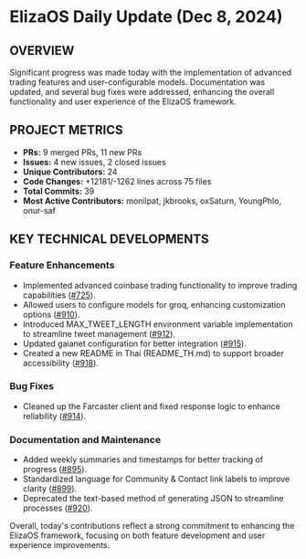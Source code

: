 # ElizaOS Daily Update (Dec 8, 2024)

## OVERVIEW 
Significant progress was made today with the implementation of advanced trading features and user-configurable models. Documentation was updated, and several bug fixes were addressed, enhancing the overall functionality and user experience of the ElizaOS framework.

## PROJECT METRICS
- **PRs:** 9 merged PRs, 11 new PRs
- **Issues:** 4 new issues, 2 closed issues
- **Unique Contributors:** 24
- **Code Changes:** +12181/-1262 lines across 75 files
- **Total Commits:** 39
- **Most Active Contributors:** monilpat, jkbrooks, oxSaturn, YoungPhlo, onur-saf

## KEY TECHNICAL DEVELOPMENTS

### Feature Enhancements
- Implemented advanced coinbase trading functionality to improve trading capabilities ([#725](https://github.com/elizaos/eliza/pull/725)).
- Allowed users to configure models for groq, enhancing customization options ([#910](https://github.com/elizaos/eliza/pull/910)).
- Introduced MAX_TWEET_LENGTH environment variable implementation to streamline tweet management ([#912](https://github.com/elizaos/eliza/pull/912)).
- Updated gaianet configuration for better integration ([#915](https://github.com/elizaos/eliza/pull/915)).
- Created a new README in Thai (README_TH.md) to support broader accessibility ([#918](https://github.com/elizaos/eliza/pull/918)).

### Bug Fixes
- Cleaned up the Farcaster client and fixed response logic to enhance reliability ([#914](https://github.com/elizaos/eliza/pull/914)).

### Documentation and Maintenance
- Added weekly summaries and timestamps for better tracking of progress ([#895](https://github.com/elizaos/eliza/pull/895)).
- Standardized language for Community & Contact link labels to improve clarity ([#899](https://github.com/elizaos/eliza/pull/899)).
- Deprecated the text-based method of generating JSON to streamline processes ([#920](https://github.com/elizaos/eliza/pull/920)). 

Overall, today's contributions reflect a strong commitment to enhancing the ElizaOS framework, focusing on both feature development and user experience improvements.